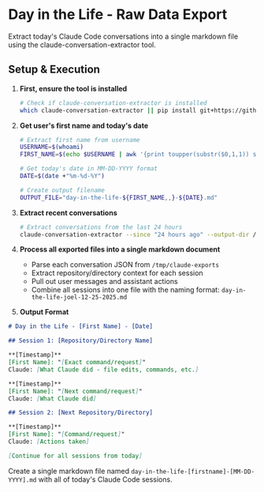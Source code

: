 # Day in the Life - Raw Data Export

Extract today's Claude Code conversations into a single markdown file using the claude-conversation-extractor tool.

## Setup & Execution

1. **First, ensure the tool is installed**
   ```bash
   # Check if claude-conversation-extractor is installed
   which claude-conversation-extractor || pip install git+https://github.com/ZeroSumQuant/claude-conversation-extractor.git
   ```

2. **Get user's first name and today's date**
   ```bash
   # Extract first name from username
   USERNAME=$(whoami)
   FIRST_NAME=$(echo $USERNAME | awk '{print toupper(substr($0,1,1)) substr($0,2)}' | sed 's/[^a-zA-Z].*//')
   
   # Get today's date in MM-DD-YYYY format
   DATE=$(date +"%m-%d-%Y")
   
   # Create output filename
   OUTPUT_FILE="day-in-the-life-${FIRST_NAME,,}-${DATE}.md"
   ```

3. **Extract recent conversations**
   ```bash
   # Extract conversations from the last 24 hours
   claude-conversation-extractor --since "24 hours ago" --output-dir /tmp/claude-exports
   ```

4. **Process all exported files into a single markdown document**
   - Parse each conversation JSON from `/tmp/claude-exports`
   - Extract repository/directory context for each session
   - Pull out user messages and assistant actions
   - Combine all sessions into one file with the naming format: `day-in-the-life-joel-12-25-2025.md`

5. **Output Format**

```markdown
# Day in the Life - [First Name] - [Date]

## Session 1: [Repository/Directory Name]

**[Timestamp]**
[First Name]: "[Exact command/request]"
Claude: [What Claude did - file edits, commands, etc.]

**[Timestamp]**  
[First Name]: "[Next command/request]"
Claude: [What Claude did]

## Session 2: [Next Repository/Directory]

**[Timestamp]**
[First Name]: "[Command/request]"
Claude: [Actions taken]

[Continue for all sessions from today]
```

Create a single markdown file named `day-in-the-life-[firstname]-[MM-DD-YYYY].md` with all of today's Claude Code sessions.